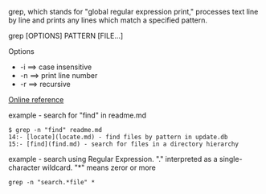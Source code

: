 grep, which stands for "global regular expression print," processes text line by line and prints any lines which match a specified pattern.


grep [OPTIONS] PATTERN [FILE...]

Options
- -i ==> case insensitive
- -n ==> print line number 
- -r ==> recursive

[Online reference](https://www.computerhope.com/unix/ugrep.htm)


example - search for "find" in readme.md
```
$ grep -n "find" readme.md 
14:- [locate](locate.md) - find files by pattern in update.db
15:- [find](find.md) - search for files in a directory hierarchy
```


example - search using Regular Expression. "." interpreted as a single-character wildcard. "*" means zeror or more
```
grep -n "search.*file" *
```
